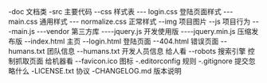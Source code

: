 -doc 文档类
-src 主要代码
  --css 样式表
    --- login.css 登陆页面样式
    --- main.css  通用样式
    --- normalize.css  正常样式
  --img 项目图片
  --js  项目行为
    ---main.js 
    ---vendor 第三方库
        ----jquery.js 开发使用版
        ----jquery.min.js 压缩发布版
  --index.html 主页
  --login.html 登陆页面
  --404.html   错误页面
  --humans.txt 团队信息
  --humans.txt 开发人员信息 给人看
  --robots     搜索引擎 控制抓取页面  给机器看
  --favicon.ico 图标
-.editorconfig  规则
-.gitignore 提交忽略什么
-LICENSE.txt 协议
-CHANGELOG.md 版本说明

